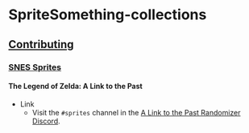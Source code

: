 # SpriteSomething-collections

## [Contributing](https://github.com/miketrethewey/SpriteSomething-collections/blob/gh-pages/CONTRIBUTING.md)

### [SNES Sprites](https://github.com/miketrethewey/SpriteSomething-collections/blob/gh-pages/snes/CONTRIBUTING.md)

#### The Legend of Zelda: A Link to the Past

* Link
  * Visit the `#sprites` channel in the [A Link to the Past Randomizer Discord](https://alttpr.com/resources).
